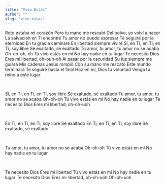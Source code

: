 ```yaml
---
title: "Vivo Estás"
author: ""
slug: "vivo-estas"
---
```


Roto estaba mi corazón
Pero tu mano me rescató
Del polvo, yo volví a nacer
La salvación en Ti encontré
Tu amor no puedo expresar
Te seguiré por la eternidad
En tu gracia caminaré
En libertad siempre viviré
Sí, en Ti, en Ti, en Ti, soy libre
Sé exaltado, sé exaltado
Tu amor, tu amor, tu amor no se acaba
Oh-oh-oh, oh
Tú vivo estás en mí
No hay nadie en tu lugar
Te necesito Dios
Eres mi libertad, oh-ouh-oh
Al pasar por la oscuridad
Su luz siempre me guiará
Mis cadenas Jesús rompió
Con su mano me rescató
Este mundo terminará
Te seguiré hasta el final
Haz en mí, Dios tu voluntad
Venga tu reino a este lugar

<br/>

Sí, en Ti, en Ti, en Ti, soy libre
Sé exaltado, sé exaltado
Tu amor, tu amor, tu amor no se acaba
Oh-oh-oh
Tú vivo estás en mí
No hay nadie en tu lugar
Te necesito Dios
Eres mi libertad, oh-oh-uoh

<br/>

En Ti, en Ti, en Ti, soy libre
Sé exaltado
En Ti, en Ti, en Ti, soy libre
Sé exaltado, sé exaltado

<br/>

Tu amor, tu amor, tu amor no se acaba
Oh-oh-oh
Tú vivo estás en mí
No hay nadie en tu lugar

<br/>

Te necesito Dios
Eres mi libertad
Tú vivo estás en mí
No hay nadie en tu lugar
Te necesito Dios
Eres mi libertad, oh-oh-uoh
Oh-oh-uoh
